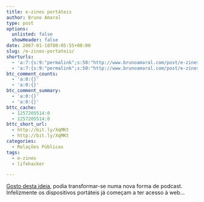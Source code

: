 ```yaml
---
title: e-zines portáteis
author: Bruno Amaral
type: post
options:
  unlisted: false
  showHeader: false
date: 2007-01-18T00:05:55+00:00
slug: /e-zines-portateis/
shorturls:
  - 'a:7:{s:9:"permalink";s:50:"http://www.brunoamaral.com/post/e-zines-portateis/";s:7:"tinyurl";s:25:"http://tinyurl.com/dklmjv";s:4:"isgd";s:17:"http://is.gd/pEUM";s:5:"bitly";s:19:"http://bit.ly/7iMlo";s:5:"snipr";s:22:"http://snipr.com/euwn3";s:5:"snurl";s:22:"http://snurl.com/euwn3";s:7:"snipurl";s:24:"http://snipurl.com/euwn3";}'
  - 'a:7:{s:9:"permalink";s:50:"http://www.brunoamaral.com/post/e-zines-portateis/";s:7:"tinyurl";s:25:"http://tinyurl.com/dklmjv";s:4:"isgd";s:17:"http://is.gd/pEUM";s:5:"bitly";s:19:"http://bit.ly/7iMlo";s:5:"snipr";s:22:"http://snipr.com/euwn3";s:5:"snurl";s:22:"http://snurl.com/euwn3";s:7:"snipurl";s:24:"http://snipurl.com/euwn3";}'
btc_comment_counts:
  - 'a:0:{}'
  - 'a:0:{}'
btc_comment_summary:
  - 'a:0:{}'
  - 'a:0:{}'
bttc_cache:
  - 1257205514:0
  - 1257205514:0
bttc_short_url:
  - http://bit.ly/XqMKt
  - http://bit.ly/XqMKt
categories:
  - Relações Públicas
tags:
  - e-zines
  - lifehacker

---
```

[Gosto desta ideia][1], podia transformar-se numa nova forma de podcast. Infelizmente os dispositivos portáteis já começam a ter acesso à web&#8230;

 [1]: http://www.lifehacker.com/software/magazines/perooz-mobile-magazines-on-your-ipod-zune-or-other-mobile-device-228835.php